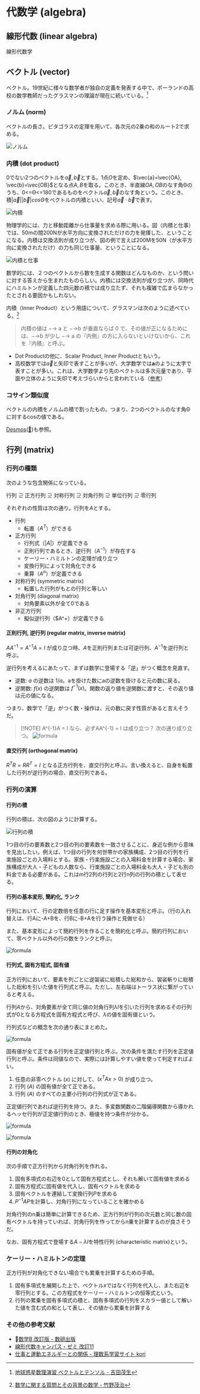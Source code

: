 # 代数学 (algebra)

## 線形代数 (linear algebra)

線形代数学

## ベクトル (vector)

ベクトル。19世紀に様々な数学者が独自の定義を発表する中で、ポーランドの高校の数学教師だったグラスマンの理論が現在に続いている。[^vector]

[^vector]: [地球惑星数理演習 ベクトルとテンソル - 吉田茂生](https://www.zotero.org/groups/4682218/hiroga-scholar/collections/MA5LXYUI/items/2D27XYT8/item-details)

### ノルム (norm)

ベクトルの長さ。ピタゴラスの定理を用いて、各次元の2乗の和のルート2で求める。

![ノルム](/images/ノルム.svg)

### 内積 (dot product)

0でない2つのベクトルを$\vec{a}, \vec{b}$とする。1点$O$を定め、$\vec{a}=\vec{OA}, \vec{b}=\vec{OB}$となる点$A,B$を取る。このとき、半直線$OA, OB$のなす角Θのうち、0<=Θ<=180であるものをベクトル$\vec{a}, \vec{b}$のなす角という。このとき、積$|\vec{a}||\vec{b}|cosΘ$をベクトルの内積といい、記号$\vec{a}\cdot \vec{b}$で表す。

![内積](/images/内積.svg)

物理学的には、力と移動距離から仕事量を求める際に用いる。図（内積と仕事）では、50mの間200Nが水平方向に変換されただけの力を発揮した、ということになる。内積は交換法則が成り立つが、図の例で言えば200Mを50N（が水平方向に変換されただけ）の力も同じ仕事量、ということになる。

![内積と仕事](/images/内積と仕事.svg)

数学的には、２つのベクトルから数を生成する関数はどんなものか、という問いに対する答えから生まれたものらしい。内積には交換法則が成り立つが、同時代にハミルトンが定義した四元数の積では成り立たず、それも複雑で広まらなかったとされる要因かもしれない。

内積（Inner Product）という用語について、グラスマンは次のように述べている。[^grassmann]

[^grassmann]: [数学に関する質問とその背景の数学 - 竹野茂治](https://www.zotero.org/groups/4682218/hiroga-scholar/collections/MA5LXYUI/items/QPBQHP69/item-details)

> 内積の値は −→ a と −→b が垂直ならば 0 で、その値が正になるためには、−→b が少し −→ a の『内側』の方に入らないといけないから、これを『内積』と呼ぶ。

- Dot Productの他に、Scalar Product, Inner Productともいう。
- 高校数学では$\vec{a}$と矢印で表すことが多いが、大学数学では**a**のように太字で表すことが多い。これは、大学数学より先のベクトルは多次元量であり、平面や立体のように矢印で考えづらいからと言われている（[参考](https://detail.chiebukuro.yahoo.co.jp/qa/question_detail/q1332986798)）

### コサイン類似度

ベクトルの内積をノルムの積で割ったもの。つまり、2つのベクトルのなす角Θに対するcosの値である。

[Desmos](https://www.desmos.com/calculator/pm7m6hdypq)([🔐](https://www.desmos.com/calculator/x7bw9a2yue))も参照。

## 行列 (matrix)

### 行列の種類

次のような包含関係になっている。

行列 ⊇ 正方行列 ⊇ 対称行列 ⊇ 対角行列 ⊇ 単位行列 ⊇ 零行列

それぞれの性質は次の通り。行列を$A$とする。

- 行列
  - 転置（$A^T$）ができる
- 正方行列
  - 行列式（$|A|$）が定義できる
  - 正則行列であるとき、逆行列（$A^{-1}$）が存在する
  - ケーリー・ハミルトンの定理が成り立つ
  - 変換行列によって対角化できる
  - 乗算（$A^n$）が定義できる
- 対称行列 (symmetric matrix)
  - 転置した行列がもとの行列と等しい
- 対角行列 (diagonal matrix)
  - 対角要素以外が全て0である
- 非正方行列
  - 擬似逆行列（$A^+）が定義できる

#### 正則行列, 逆行列 (regular matrix, inverse matrix)

$AA^{-1} = A^{-1}A = I$ が成り立つ時、$A$を正則行列または可逆行列、$A^{-1}$を逆行列と呼ぶ。

逆行列を考えるにあたって、まずは数学に登場する「逆」がつく概念を見直す。

- 逆数: $a$ の逆数は $1/a$。aを掛けた数にaの逆数を掛けると元の数に戻る。
- 逆関数: $f(x)$ の逆関数は $f^{-1}(x)$。関数の返り値を逆関数に渡すと、その返り値は元の値になる。

つまり、数学で「逆」がつく数・操作は、元の数に戻す性質があると言えそうだ。

> [!NOTE] A^{-1}A = I なら、必ずAA^{-1} = I は成り立つ？
> 次の通り成り立つ。
> ![formula](https://i.gyazo.com/thumb/3759/e6fcda33692973bec76a2fbdf3c2ce4a-heic.jpg)

<!-- 疑似逆行列 -->

#### 直交行列 (orthogonal matrix)

$R^TR = RR^T = I$ となる正方行列を、直交行列と呼ぶ。言い換えると、自身を転置した行列が逆行列の場合、直交行列である。

### 行列の演算

#### 行列の積

行列の積は、次の図のように計算する。

![行列の積](/images/行列の積.svg)

1つ目の行の要素数と2つ目の列の要素数を一致させることに、身近な例から意味を見出したい。例えば、1つ目の行列を何世帯かの家族構成、2つ目の行列を行楽施設ごとの入場料とする。家族・行楽施設ごとの入場料金を計算する場合、家族構成が大人・子どもの人数なら、行楽施設ごとの入場料金も大人・子ども別の料金である必要がある。これはm行2列の行列と2行n列の行列の積として表せる。

#### 行列の基本変形, 簡約化, ランク

行列において、行の定数倍を任意の行に足す操作を基本変形と呼ぶ。（行の入れ替えは、行Aに-A+Bを、行Bに-B+Aを行う操作と見做せる）

また、基本変形によって簡約行列を作ることを簡約化と呼ぶ。簡約行列において、零ベクトル以外の行の数をランクと呼ぶ。

![formula](https://i.gyazo.com/thumb/2335/346977c9e5e71391afe5820d4bef5f42-heic.jpg)

#### 行列式, 固有方程式, 固有値

正方行列において、要素を列ごとに逆袈裟に総積した総和から、袈裟斬りに総積した総和を引いた値を行列式と呼ぶ。ただし、左右端はトーラス状に繋がっていると考える。

行列$A$から、対角要素が全て同じ値の対角行列$\lambda I$を引いた行列を求めるその行列式が0となる方程式を固有方程式と呼び、$\lambda$の値を固有値という。

行列式などの概念を次の通り表にまとめた。

![formula](https://i.gyazo.com/thumb/2778/3790403188df266f219c9eef776d6b7f-heic.jpg)

固有値が全て正である行列を正定値行列と呼ぶ。次の条件を満たす行列を正定値行列と呼ぶ。条件は同値なので、実際には計算しやすい値を使って判定すればよい。

1. 任意の非零ベクトル $(x)$ に対して、$( x^T A x > 0 )$ が成り立つ。
2. 行列 $(A)$ の固有値が全て正である。
3. 行列 $(A)$ のすべての主要小行列の行列式が正である。

正定値行列であれば逆行列を持つ。また、多変数関数の二階偏導関数から導かれるヘッセ行列が正定値行列のとき、極値を持つ条件が分かる。

![formula](https://i.gyazo.com/thumb/3227/4c62eede25e69f15858745f15877089f-heic.jpg)

![formula](https://i.gyazo.com/thumb/2557/be43d3df4f642c819f0ca7d54ac6b121-heic.jpg)

#### 行列の対角化

次の手順で正方行列から対角行列を作れる。

1. 固有多項式の右辺を0として固有方程式とし、それも解いて固有値を求める
2. 固有方程式に固有値を代入し、固有ベクトルを求める
3. 固有ベクトルを連結して変換行列$P$を求める
4. $P^{-1}AP$を計算し、対角行列になっていることを確かめる

対角行列のn乗は簡単に計算できるため、正方行列が行列の次元数と同じ数の固有ベクトルを持っていれば、対角行列を作ってからn乗を計算するのが良さそうだ。

なお、固有方程式で登場する$A - \lambda I$を特性行列 (characteristic matrix)という。

### ケーリー・ハミルトンの定理

正方行列が対角化できない場合でも累乗を計算するための手順。

1. 固有多項式を展開した上で、ベクトル$x$ではなく行列を代入し、また右辺を零行列とする。この方程式をケーリー・ハミルトンの恒等式という。
2. 行列の累乗を固有多項式の積と、固有多項式の行列をスカラー値として解いた値を含む式の和として表し、その値から累乗を計算する

### その他の参考文献

- 🔐[数学B 改訂版 - 数研出版](https://www.zotero.org/groups/4682340/hiroga-books/items/8ZRH3IKI/item-details)
- [線形代数キャンパス・ゼミ 改訂11](https://amzn.to/3V7QlJe)
- [仕事と運動エネルギーとの関係 - 理数系学習サイト kori](https://physkorimath.xyz/w/)
